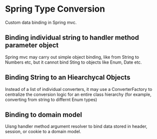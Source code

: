 # Spring Type Conversion
Custom data binding in Spring mvc.

## Binding individual string to handler method parameter object

Spring mvc may carry out simple object binding, like from String to Numbers etc, but it cannot bind Sting to objects like Enum, Date etc. 

## Binding String to an Hiearchycal Objects

Instead of a list of individual converters, it may use a ConverterFactory to centralize the conversion logic for an entire class hierarchy
(for example, converting from string to differnt Enum types)

## Binding to domain model

Uisng handler method argument resolver to bind data stored in header, session, or cookie to a domain model.


